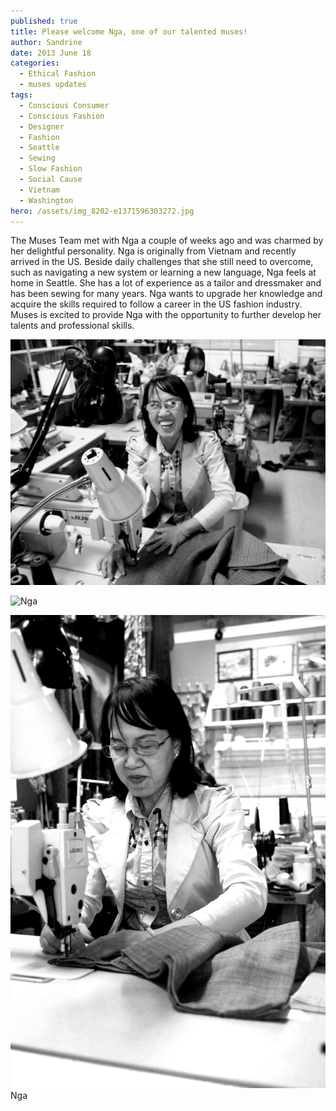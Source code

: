 ```yaml
---
published: true
title: Please welcome Nga, one of our talented muses!
author: Sandrine
date: 2013 June 18
categories:
  - Ethical Fashion
  - muses updates
tags:
  - Conscious Consumer
  - Conscious Fashion
  - Designer
  - Fashion
  - Seattle
  - Sewing
  - Slow Fashion
  - Social Cause
  - Vietnam
  - Washington
hero: /assets/img_8202-e1371596303272.jpg
---
```

The Muses Team met with Nga a couple of weeks ago and was charmed by her delightful personality. Nga is originally from Vietnam and recently arrived in the US. Beside daily challenges that she still need to overcome, such as navigating a new system or learning a new language, Nga feels at home in Seattle. She has a lot of experience as a tailor and dressmaker and has been sewing for many years. Nga wants to upgrade her knowledge and acquire the skills required to follow a career in the US fashion industry. Muses is excited to provide Nga with the opportunity to further develop her talents and professional skills.

![Nga](/assets/img_8186.jpg?w=470)

![Nga](/assets/img_8202.jpg?w=470 "Nga")

![Nga](/assets/img_8193.jpg?w=470)
Nga